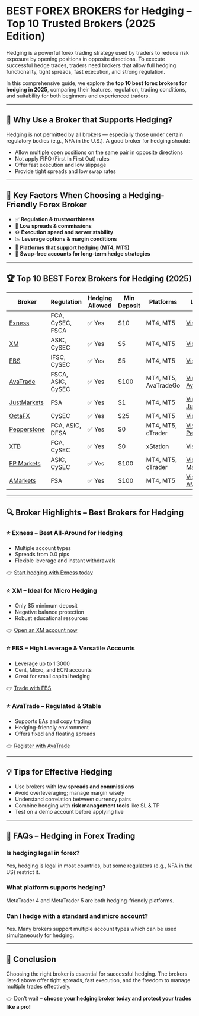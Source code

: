 # BEST FOREX BROKERS for Hedging – Top 10 Trusted Brokers (2025 Edition)

Hedging is a powerful forex trading strategy used by traders to reduce risk exposure by opening positions in opposite directions. To execute successful hedge trades, traders need brokers that allow full hedging functionality, tight spreads, fast execution, and strong regulation.

In this comprehensive guide, we explore the **top 10 best forex brokers for hedging in 2025**, comparing their features, regulation, trading conditions, and suitability for both beginners and experienced traders.

---

## 🚀 Why Use a Broker that Supports Hedging?

Hedging is not permitted by all brokers — especially those under certain regulatory bodies (e.g., NFA in the U.S.). A good broker for hedging should:

* Allow multiple open positions on the same pair in opposite directions
* Not apply FIFO (First In First Out) rules
* Offer fast execution and low slippage
* Provide tight spreads and low swap rates

---

## 🧩 Key Factors When Choosing a Hedging-Friendly Forex Broker

* ✅ **Regulation & trustworthiness**
* 💸 **Low spreads & commissions**
* ⚙️ **Execution speed and server stability**
* 📉 **Leverage options & margin conditions**
* 📱 **Platforms that support hedging (MT4, MT5)**
* 🧮 **Swap-free accounts for long-term hedge strategies**

---

## 🏆 Top 10 BEST Forex Brokers for Hedging (2025)

| Broker                                                                                                 | Regulation        | Hedging Allowed | Min Deposit | Platforms            | Link Web                                                                                                     |
| ------------------------------------------------------------------------------------------------------ | ----------------- | --------------- | ----------- | -------------------- | ------------------------------------------------------------------------------------------------------------ |
| [Exness](https://one.exnesstrack.org/a/english23)                                                      | FCA, CySEC, FSCA  | ✅ Yes           | \$10        | MT4, MT5             | [Visit Exness](https://one.exnesstrack.org/a/english23)                                                      |
| [XM](https://clicks.pipaffiliates.com/c?c=589901&l=en&p=0)                                             | ASIC, CySEC       | ✅ Yes           | \$5         | MT4, MT5             | [Visit XM](https://clicks.pipaffiliates.com/c?c=589901&l=en&p=0)                                             |
| [FBS](https://fbs.partners?ibl=587836&ibp=21398815)                                                    | IFSC, CySEC       | ✅ Yes           | \$5         | MT4, MT5             | [Visit FBS](https://fbs.partners?ibl=587836&ibp=21398815)                                                    |
| [AvaTrade](https://www.avatrade.com?versionId=10301&tag=194438)                                        | FSCA, ASIC, CySEC | ✅ Yes           | \$100       | MT4, MT5, AvaTradeGo | [Visit AvaTrade](https://www.avatrade.com?versionId=10301&tag=194438)                                        |
| [JustMarkets](https://one.justmarkets.link/a/79iqw0j6nj)                                               | FSA               | ✅ Yes           | \$1         | MT4, MT5             | [Visit JustMarkets](https://one.justmarkets.link/a/79iqw0j6nj)                                               |
| [OctaFX](https://my.octafx.com/open-account/?refid=ib35647800)                                         | CySEC             | ✅ Yes           | \$25        | MT4, MT5             | [Visit OctaFX](https://my.octafx.com/open-account/?refid=ib35647800)                                         |
| [Pepperstone](https://trk.pepperstonepartners.com/aff_c?offer_id=367&aff_id=33954)                     | FCA, ASIC, DFSA   | ✅ Yes           | \$0         | MT4, MT5, cTrader    | [Visit Pepperstone](https://trk.pepperstonepartners.com/aff_c?offer_id=367&aff_id=33954)                     |
| [XTB](https://link-pso.xtb.com/pso/zrUCY)                                                              | FCA, CySEC        | ✅ Yes           | \$0         | xStation             | [Visit XTB](https://link-pso.xtb.com/pso/zrUCY)                                                              |
| [FP Markets](https://www.fpmarkets.com/?redir=stv&fpm-affiliate-utm-source=IB&fpm-affiliate-agt=56244) | ASIC, CySEC       | ✅ Yes           | \$100       | MT4, MT5, cTrader    | [Visit FP Markets](https://www.fpmarkets.com/?redir=stv&fpm-affiliate-utm-source=IB&fpm-affiliate-agt=56244) |
| [AMarkets](https://amarketstrading.co/?g=WNRAN9)                                                       | FSA               | ✅ Yes           | \$100       | MT4, MT5             | [Visit AMarkets](https://amarketstrading.co/?g=WNRAN9)                                                       |

---

## 🔍 Broker Highlights – Best Brokers for Hedging

### ⭐ Exness – Best All-Around for Hedging

* Multiple account types
* Spreads from 0.0 pips
* Flexible leverage and instant withdrawals

👉 [Start hedging with Exness today](https://one.exnesstrack.org/a/english23)

### ⭐ XM – Ideal for Micro Hedging

* Only \$5 minimum deposit
* Negative balance protection
* Robust educational resources

👉 [Open an XM account now](https://clicks.pipaffiliates.com/c?c=589901&l=en&p=0)

### ⭐ FBS – High Leverage & Versatile Accounts

* Leverage up to 1:3000
* Cent, Micro, and ECN accounts
* Great for small capital hedging

👉 [Trade with FBS](https://fbs.partners?ibl=587836&ibp=21398815)

### ⭐ AvaTrade – Regulated & Stable

* Supports EAs and copy trading
* Hedging-friendly environment
* Offers fixed and floating spreads

👉 [Register with AvaTrade](https://www.avatrade.com?versionId=10301&tag=194438)

---

## 💡 Tips for Effective Hedging

* Use brokers with **low spreads and commissions**
* Avoid overleveraging; manage margin wisely
* Understand correlation between currency pairs
* Combine hedging with **risk management tools** like SL & TP
* Test on a demo account before applying live

---

## 📘 FAQs – Hedging in Forex Trading

### Is hedging legal in forex?

Yes, hedging is legal in most countries, but some regulators (e.g., NFA in the US) restrict it.

### What platform supports hedging?

MetaTrader 4 and MetaTrader 5 are both hedging-friendly platforms.

### Can I hedge with a standard and micro account?

Yes. Many brokers support multiple account types which can be used simultaneously for hedging.

---

## 🧭 Conclusion

Choosing the right broker is essential for successful hedging. The brokers listed above offer tight spreads, fast execution, and the freedom to manage multiple trades effectively.

👉 Don’t wait – **choose your hedging broker today and protect your trades like a pro!**
